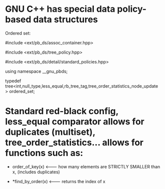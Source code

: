 # GNU C++ has special data policy-based data structures

Ordered set:

#include <ext/pb_ds/assoc_container.hpp>

#include <ext/pb_ds/tree_policy.hpp>

#include <ext/pb_ds/detail/standard_policies.hpp>

using namespace __gnu_pbds;

typedef tree<int,null_type,less_equal<int>,rb_tree_tag,tree_order_statistics_node_update> ordered_set;

# Standard red-black config, less_equal comparator allows for duplicates (multiset), tree_order_statistics... allows for functions such as:

- order_of_key(x) <––– how many elements are STRICTLY SMALLER than x, (includes duplicates)

- *find_by_order(x) <––– returns the index of x
